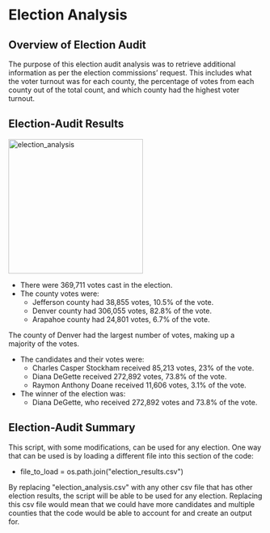 # Election Analysis
## Overview of Election Audit
The purpose of this election audit analysis was to retrieve additional information as per the election commissions’ request. This includes what the voter turnout was for each county, the percentage of votes from each county out of the total count, and which county had the highest voter turnout.


## Election-Audit Results
<img width="266" alt="election_analysis" src="https://user-images.githubusercontent.com/64383146/169443977-0887a7e9-e46f-4ff1-80f0-49935bb9775b.png">

- There were 369,711 votes cast in the election.
- The county votes were:
   - Jefferson county had 38,855 votes, 10.5% of the vote.
   - Denver county had 306,055 votes, 82.8% of the vote.
   - Arapahoe county had 24,801 votes, 6.7% of the vote.

The county of Denver had the largest number of votes, making up a majority of the votes.

- The candidates and their votes were:
   - Charles Casper Stockham received 85,213 votes, 23% of the vote.
   - Diana DeGette received 272,892 votes, 73.8% of the vote.
   - Raymon Anthony Doane received 11,606 votes, 3.1% of the vote.
- The winner of the election was:
   - Diana DeGette, who received 272,892 votes and 73.8% of the vote.

## Election-Audit Summary
This script, with some modifications, can be used for any election.
One way that can be used is by loading a different file into this section of the code:
 - file_to_load = os.path.join("election_results.csv")

By replacing "election_analysis.csv" with any other csv file that has other election results, the script will be able to be used for any election.
Replacing this csv file would mean that we could have more candidates and multiple counties that the code would be able to account for and create an output for.
